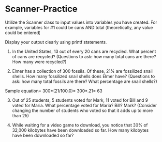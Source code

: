 # Scanner-Practice
Utilize the Scanner class to input values into variables you have created. For example, variables for #1 could be cans AND total (theoretically, any value could be entered)

Display your output clearly using printf statements.
1. In the United States, 13 out of every 20 cans are recycled.
What percent of cans are recycled?
(Questions to ask: how many total cans are there? How many were recycled?)

2. Elmer has a collection of 300 fossils. Of these, 21% are fossilized snail shells.
How many fossilized snail shells does Elmer have?
(Questions to ask: how many total fossils are there? What percentage are snail shells?)

Sample equation= 300*(21/100.0)= 300*.21= 63

3. Out of 25 students, 5 students voted for Mark, 11 voted for Bill and 9 voted for Maria.
What percentage voted for Maria? Bill? Mark?
(Consider changing the number of students who voted so that it adds up to more than 25)

4. While waiting for a video game to download, you notice that 30% of 32,000 kilobytes have
been downloaded so far.
How many kilobytes have been downloaded so far?
